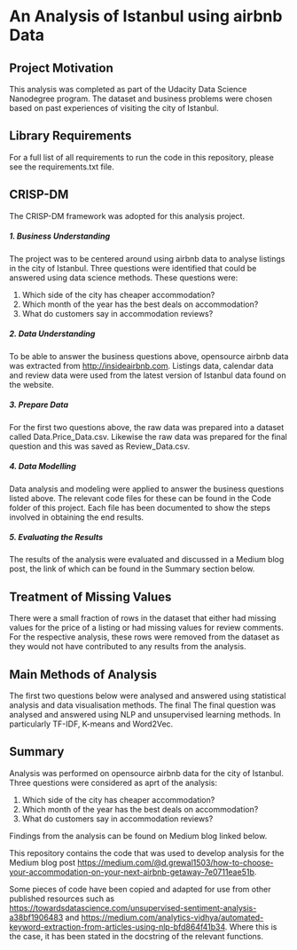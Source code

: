 # An Analysis of Istanbul using airbnb Data

## Project Motivation
This analysis was completed as part of the Udacity Data Science Nanodegree program. The dataset and business problems were chosen based on past experiences of visiting the city of Istanbul.

## Library Requirements
For a full list of all requirements to run the code in this repository, please see the requirements.txt file.

## CRISP-DM
The CRISP-DM framework was adopted for this analysis project.

##### 1. Business Understanding
The project was to be centered around using airbnb data to analyse listings in the city of Istanbul. Three questions were identified that could be answered using data science methods. These questions were:

1. Which side of the city has cheaper accommodation?
2. Which month of the year has the best deals on accommodation?
3. What do customers say in accommodation reviews?
  
##### 2. Data Understanding
To be able to answer the business questions above, opensource airbnb data was extracted from http://insideairbnb.com. Listings data, calendar data and review data were used from the latest version of Istanbul data found on the website.

##### 3. Prepare Data
For the first two questions above, the raw data was prepared into a dataset called Data.Price_Data.csv. Likewise the raw data was prepared for the final question and this was saved as Review_Data.csv.

##### 4. Data Modelling
Data analysis and modeling were applied to answer the business questions listed above. The relevant code files for these can be found in the Code folder of this project. Each file has been documented to show the steps involved in obtaining the end results.

##### 5. Evaluating the Results
The results of the analysis were evaluated and discussed in a Medium blog post, the link of which can be found in the Summary section below. 

## Treatment of Missing Values
There were a small fraction of rows in the dataset that either had missing values for the price of a listing or had missing values for review comments. For the respective analysis, these rows were removed from the dataset as they would not have contributed to any results from the analysis.

## Main Methods of Analysis
The first two questions below were analysed and answered using statistical analysis and data visualisation methods. The final 
The final question was analysed and answered using NLP and unsupervised learning methods. In particularly TF-IDF, K-means and Word2Vec. 

## Summary
Analysis was performed on opensource airbnb data for the city of Istanbul. Three questions were considered as aprt of the analysis:

1. Which side of the city has cheaper accommodation?
2. Which month of the year has the best deals on accommodation?
3. What do customers say in accommodation reviews?

Findings from the analysis can be found on Medium blog linked below.

This repository contains the code that was used to develop analysis for the Medium blog post https://medium.com/@d.grewal1503/how-to-choose-your-accommodation-on-your-next-airbnb-getaway-7e0711eae51b.

Some pieces of code have been copied and adapted for use from other published resources such as https://towardsdatascience.com/unsupervised-sentiment-analysis-a38bf1906483 and https://medium.com/analytics-vidhya/automated-keyword-extraction-from-articles-using-nlp-bfd864f41b34. Where this is the case, it has been stated in the docstring of the relevant functions.
